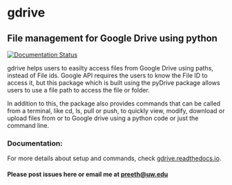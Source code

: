 # **gdrive**
## File management for Google Drive using python

[![Documentation Status](https://readthedocs.org/projects/gdrive/badge/?version=latest)](https://gdrive.readthedocs.io/en/latest/?badge=latest)

gdrive helps users to easilty access files from Google Drive using paths, instead of File ids. Google API requires the users to know the File ID to access it, but this package which is built using the pyDrive package allows users to use a file path to access the file or folder.

In addition to this, the package also provides commands that can be called from a terminal, like cd, ls, pull or push, to quickly view, modify, download or upload files from or to Google drive using a python code or just the command line.

### Documentation:
For more details about setup and commands, check [gdrive.readthedocs.io](https://gdrive.readthedocs.io).

#### Please post issues here or email me at preeth@uw.edu
